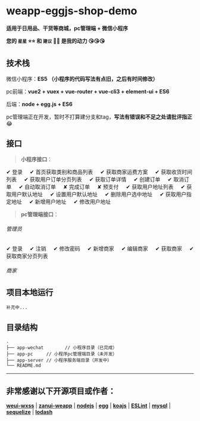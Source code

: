 # weapp-eggjs-shop-demo

**适用于日用品、干货等商城，pc管理端 + 微信小程序**

**您的 `星星` :star::star: 和 `建议` :facepunch::facepunch: 是我的动力 :kissing_heart::kissing_heart::kissing_heart:**

## 技术栈

微信小程序：**ES5 （小程序的代码写法有点旧，之后有时间修改）**

pc前端：**vue2 + vuex + vue-router + vue-cli3 + element-ui + ES6**

后端：**node + egg.js + ES6**

pc管理端正在开发，暂时不打算建分支和tag，**写法有错误和不足之处请批评指正** :joy:

## 接口

> **小程序接口**：

✔ 登录&nbsp;&nbsp;&nbsp;&nbsp;
✔ 首页获取类别和商品列表&nbsp;&nbsp;&nbsp;&nbsp;
✔ 获取商家运费方案&nbsp;&nbsp;&nbsp;&nbsp;
✔ 获取收货时间列表&nbsp;&nbsp;&nbsp;&nbsp;
✔ 获取用户订单分页列表&nbsp;&nbsp;&nbsp;&nbsp;
✔ 获取订单详情&nbsp;&nbsp;&nbsp;&nbsp;
✔ 创建订单&nbsp;&nbsp;&nbsp;&nbsp;
✔ 取消订单&nbsp;&nbsp;&nbsp;&nbsp;
✔ 自动取消订单&nbsp;&nbsp;&nbsp;&nbsp;
✘ 完成订单&nbsp;&nbsp;&nbsp;&nbsp;
✘ 预支付&nbsp;&nbsp;&nbsp;&nbsp;
✔ 获取用户地址列表&nbsp;&nbsp;&nbsp;&nbsp;
✔ 获取用户默认地址&nbsp;&nbsp;&nbsp;&nbsp;
✔ 设置用户默认地址&nbsp;&nbsp;&nbsp;&nbsp;
✔ 删除用户选中地址&nbsp;&nbsp;&nbsp;&nbsp;
✔ 获取用户指定地址&nbsp;&nbsp;&nbsp;&nbsp;
✔ 新增用户地址&nbsp;&nbsp;&nbsp;&nbsp;
✔ 修改用户地址&nbsp;&nbsp;&nbsp;&nbsp;

> **pc管理端接口**：

###### 管理员

✔ 登录&nbsp;&nbsp;&nbsp;&nbsp;
✔ 注销&nbsp;&nbsp;&nbsp;&nbsp;
✔ 修改密码&nbsp;&nbsp;&nbsp;&nbsp;
✔ 新增商家&nbsp;&nbsp;&nbsp;&nbsp;
✔ 编辑商家&nbsp;&nbsp;&nbsp;&nbsp;
✔ 获取商家&nbsp;&nbsp;&nbsp;&nbsp;
✔ 获取商家分页列表&nbsp;&nbsp;&nbsp;&nbsp;

###### 商家

## 项目本地运行
```
补充中...
```

## 目录结构

```
.
├── app-wechat        // 小程序目录（已完成）
├── app-pc     // 小程序pc管理端目录（未开发）
├── app-server // 小程序服务端目录（开发中）
└── README.md
```

***

## 非常感谢以下开源项目或作者：

[**weui-wxss**](https://github.com/Tencent/weui-wxss) | [**zanui-weapp**](https://github.com/youzan/zanui-weapp) | [**nodejs**](https://github.com/nodejs) | [**egg**](https://github.com/eggjs/egg) | [**koajs**](https://github.com/koajs) | [**ESLint**](https://github.com/eslint) | [**mysql**](https://github.com/mysqljs/mysql) | [**sequelize**](https://github.com/sequelize/sequelize) | [**lodash**](https://github.com/lodash/lodash)
